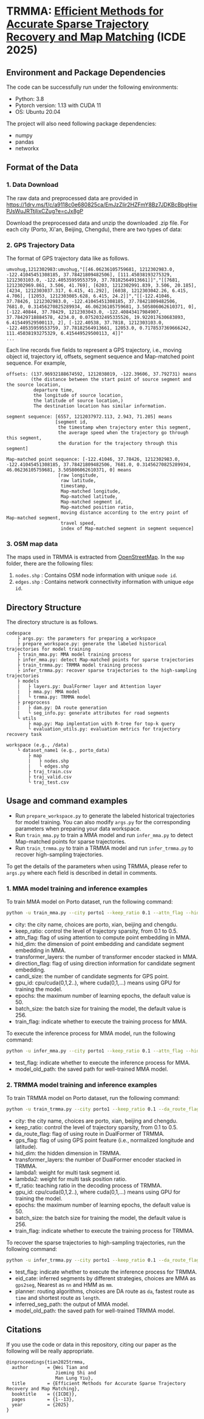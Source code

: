 # TRMMA: [Efficient Methods for Accurate Sparse Trajectory Recovery and Map Matching]() (ICDE 2025)

## Environment and Package Dependencies
The code can be successfully run under the following environments:
- Python: 3.8
- Pytorch version: 1.13 with CUDA 11
- OS: Ubuntu 20.04

The project will also need following package dependencies:
- numpy
- pandas
- networkx


## Format of the Data

### 1. Data Download
The raw data and preprocessed data are provided in <https://1drv.ms/f/c/a9118c0e680825ca/EmJzZIir2HZFmY8Bz7JDKBcBbgHjwPJsWuJRTtjIixCZug?e=cJx8gP>

Download the preprocessed data and unzip the downloaded .zip file. For each city (Porto, Xi'an, Beijing, Chengdu), there are two types of data:

### 2. GPS Trajectory Data
The format of GPS trajectory data like as follows.

```angular2html
umvohug,1212302983:umvohug,"[[46.06236105759681, 1212302983.0, -122.41045451308185, 37.78421809482506], [111.45038193275329, 1212303103.0, -122.40535959553759, 37.78182564913661]]","[[7681, 1212302969.861, 3.506, 41.769], [6203, 1212302991.839, 3.506, 20.185], [4234, 1212303037.317, 6.415, 41.292], [6038, 1212303042.26, 6.415, 4.706], [12053, 1212303085.628, 6.415, 24.2]]","[[-122.41046, 37.78426, 1212302983.0, -122.41045451308185, 37.78421809482506, 7681.0, 0.31456270825289934, 46.06236105759681, 3.505806062610371, 0], [-122.40844, 37.78429, 1212303043.0, -122.40843417984907, 37.78429718884578, 4234.0, 0.0752032495335526, 19.922017630683893, 6.415449529500113, 2], [-122.40538, 37.7818, 1212303103.0, -122.40535959553759, 37.78182564913661, 12053.0, 0.7178537369666242, 111.45038193275329, 6.415449529500113, 4]]"
...
```
Each line records five fields to represent a GPS trajectory, i.e., moving object id, trajectory id, offsets, segment sequence and Map-matched point sequence. For example,

```angular2html
offsets: (137.96932188674592, 1212038019, -122.39606, 37.792731) means 
         (the distance between the start point of source segment and the source location,
          departure time,
          the longitude of source location,
          the latitude of source location,)
          The destination location has similar information.

segment sequence: [6557, 1212037972.113, 2.943, 71.205] means 
                  [segment id,
                   the timestamp when trajectory enter this segment,
                   the average speed when the trajectory go through this segment,
                   the duration for the trajectory through this segment]

Map-matched point sequence: [-122.41046, 37.78426, 1212302983.0, -122.41045451308185, 37.78421809482506, 7681.0, 0.31456270825289934, 46.06236105759681, 3.505806062610371, 0] means
                   [raw longitude,
                    raw latitude,
                    timestamp,
                    Map-matched longitude,
                    Map-matched latitude,
                    Map-matched segment id,
                    Map-matched position ratio,
                    moving distance according to the entry point of Map-matched segment,
                    travel speed,
                    index of Map-matched segment in segment sequence]
```

### 3. OSM map data
The maps used in TRMMA is extracted from [OpenStreetMap](http://www.openstreetmap.org/export#). In the `map` folder, there are the following files:

1. `nodes.shp` : Contains OSM node information with unique `node id`.
2. `edges.shp` : Contains network connectivity information with unique `edge id`.


## Directory Structure
The directory structure is as follows.
```
codespace
    ├ args.py: the parameters for preparing a workspace
    ├ prepare_workspace.py: generate the labeled historical trajectories for model training
    ├ train_mma.py: MMA model training process
    ├ infer_mma.py: detect Map-matched points for sparse trajectories
    ├ train_trmma.py: TRMMA model training process
    ├ infer_trmma.py: recover sparse trajectories to the high-sampling trajectories
    ├ models
    |   ├ layers.py: DualFormer layer and Attention layer
    |   ├ mma.py: MMA model
    |   └ trmma.py: TRMMA model
    ├ preprocess
    |   ├ dam.py: DA route generation
    |   └ seg_info.py: generate attributes for road segments
    └ utils
        ├ map.py: Map implentation with R-tree for top-k query
        └ evaluation_utils.py: evaluation metrics for trajectory recovery task
        
workspace (e.g., /data)
    └ dataset_name1 (e.g., porto_data)
        ├ map
        |   ├ nodes.shp
        |   └ edges.shp
        ├ traj_train.csv
        ├ traj_valid.csv
        └ traj_test.csv
```

## Usage and command examples
- Run `prepare_workspace.py` to generate the labeled historical trajectories for model training. You can also modify `args.py` for the corresponding parameters when preparing your data workspace.
- Run `train_mma.py` to train a MMA model and run `infer_mma.py` to detect Map-matched points for sparse trajectories.
- Run `train_trmma.py` to train a TRMMA model and run `infer_trmma.py` to recover high-sampling trajectories.

To get the details of the parameters when using TRMMA, please refer to `args.py` where each field is described in detail in comments.

### 1. MMA model training and inference examples
To train MMA model on Porto dataset, run the following command:
```bash
python -u train_mma.py --city porto1 --keep_ratio 0.1 --attn_flag --hid_dim 64 --transformer_layers 2 --direction_flag --candi_size 10 --gpu_id 1 --epochs 50 --batch_size 256 --train_flag
```
- city: the city name, choices are porto, xian, beijing and chengdu.
- keep_ratio: control the level of trajectory sparsity, from 0.1 to 0.5.
- attn_flag: flag of using attention to compute point embedding in MMA.
- hid_dim: the dimension of point embedding and candidate segment embedding in MMA.
- transformer_layers: the number of transformer encoder stacked in MMA.
- direction_flag: flag of using direction information for candidate segment embedding.
- candi_size: the number of candidate segments for GPS point.
- gpu_id: cpu/cuda(0,1,2..), where cuda(0,1,...) means using GPU for training the model.
- epochs: the maximum number of learning epochs, the default value is 50.
- batch_size: the batch size for training the model, the default value is 256.
- train_flag: indicate whether to execute the training process for MMA.

To execute the inference process for MMA model, run the following command:
```bash
python -u infer_mma.py --city porto1 --keep_ratio 0.1 --attn_flag --hid_dim 64 --transformer_layers 2 --direction_flag --candi_size 10 --gpu_id 1 --batch_size 256 --test_flag --model_old_path {saved_model_path}
```
- test_flag: indicate whether to execute the inference process for MMA.
- model_old_path: the saved path for well-trained MMA model.

### 2. TRMMA model training and inference examples
To train TRMMA model on Porto dataset, run the following command:
```bash
python -u train_trmma.py --city porto1 --keep_ratio 0.1 --da_route_flag --gps_flag --hid_dim 64 --transformer_layers 4 --lambda1 10 --lambda2 5 --tf_ratio 1 --gpu_id 0 --epochs 50 --batch_size 256 --train_flag
```
- city: the city name, choices are porto, xian, beijing and chengdu.
- keep_ratio: control the level of trajectory sparsity, from 0.1 to 0.5.
- da_route_flag: flag of using route in DualFormer of TRMMA.
- gps_flag: flag of using GPS point feature (i.e., normalized longitude and latitude).
- hid_dim: the hidden dimension in TRMMA.
- transformer_layers: the number of DualFormer encoder stacked in TRMMA.
- lambda1: weight for multi task segment id.
- lambda2: weight for multi task position ratio.
- tf_ratio: teaching ratio in the decoding process of TRMMA.
- gpu_id: cpu/cuda(0,1,2..), where cuda(0,1,...) means using GPU for training the model.
- epochs: the maximum number of learning epochs, the default value is 50.
- batch_size: the batch size for training the model, the default value is 256.
- train_flag: indicate whether to execute the training process for TRMMA.

To recover the sparse trajectories to high-sampling trajectories, run the following command:
```bash
python -u infer_trmma.py --city porto1 --keep_ratio 0.1 --da_route_flag --gps_flag --hid_dim 64 --transformer_layers 4 --lambda1 10 --lambda2 5 --tf_ratio 1 --gpu_id 0 --batch_size 256 --test_flag --eid_cate gps2seg --planner da --inferred_seg_path {output_of_MMA} --model_old_path {saved_model_path}
```
- test_flag: indicate whether to execute the inference process for TRMMA.
- eid_cate: inferred segments by different strategies, choices are MMA as `gps2seg`, Nearest as `nn` and HMM as `mm`.
- planner: routing algorithms, choices are DA route as `da`, fastest route as `time` and shortest route as `length`.
- inferred_seg_path: the output of MMA model.
- model_old_path: the saved path for well-trained TRMMA model.

## Citations
If you use the code or data in this repository, citing our paper as the following will be really appropriate.
```
@inproceedings{tian2025trmma,
  author       = {Wei Tian and
                  Jieming Shi and
                  Man Lung Yiu},
  title        = {Efficient Methods for Accurate Sparse Trajectory Recovery and Map Matching},
  booktitle    = {{ICDE}},
  pages        = {1--13},
  year         = {2025}
}
```
